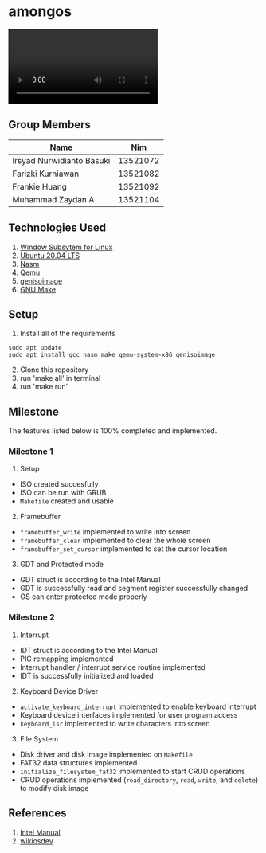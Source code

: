 # amongos

![](assets/preview.mp4)

## Group Members

| Name                           |   Nim    |
| ------------------------------ | :------: |
| Irsyad Nurwidianto Basuki      | 13521072 |
| Farizki Kurniawan              | 13521082 |
| Frankie Huang                  | 13521092 |
| Muhammad Zaydan A              | 13521104 |

## Technologies Used
1. [Window Subsytem for Linux](https://docs.microsoft.com/en-us/windows/wsl/install)
2. [Ubuntu 20.04 LTS](https://releases.ubuntu.com/20.04/)
3. [Nasm](https://www.nasm.us/)
4. [Qemu](https://www.qemu.org/docs/master/system/target-i386.html)
5. [genisoimage](https://linux.die.net/man/1/genisoimage)
6. [GNU Make](https://www.gnu.org/software/make/)

## Setup
1. Install all of the requirements

```
sudo apt update
sudo apt install gcc nasm make qemu-system-x86 genisoimage
```

2. Clone this repository
3. run 'make all' in terminal
4. run 'make run'

## Milestone
The features listed below is 100% completed and implemented.

### Milestone 1
1. Setup
- ISO created succesfully
- ISO can be run with GRUB
- `Makefile` created and usable

2. Framebuffer
- `framebuffer_write` implemented to write into screen
- `framebuffer_clear` implemented to clear the whole screen
- `framebuffer_set_cursor` implemented to set the cursor location 

3. GDT and Protected mode
- GDT struct is according to the Intel Manual
- GDT is successfully read and segment register successfully changed
- OS can enter protected mode properly

### Milestone 2
1. Interrupt
- IDT struct is according to the Intel Manual
- PIC remapping implemented
- Interrupt handler / interrupt service routine implemented
- IDT is successfully initialized and loaded

2. Keyboard Device Driver
- `activate_keyboard_interrupt` implemented to enable keyboard interrupt
- Keyboard device interfaces implemented for user program access
- `keyboard_isr` implemented to write characters into screen

3. File System
- Disk driver and disk image implemented on `Makefile`
- FAT32 data structures implemented
- `initialize_filesystem_fat32` implemented to start CRUD operations
- CRUD operations implemented (`read_directory`, `read`, `write`, and `delete`) to modify disk image

## References
1. [Intel Manual](https://www.intel.com/content/www/us/en/architecture-and-technology/64-ia-32-architectures-software-developer-vol-3a-part-1-manual.html.html)
2. [wikiosdev](https://wiki.osdev.org/)